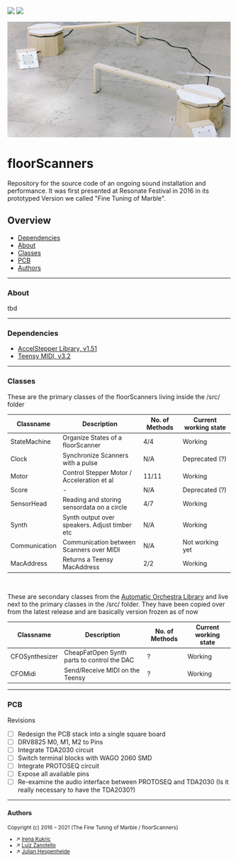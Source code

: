 [![](https://img.shields.io/badge/using-Processing-brightgreen.svg?style=flat-square&color=000000)](http://processing.org/)
[![](https://img.shields.io/badge/using-Arduino-brightgreen.svg?style=flat-square&color=000000)](http://arduino.cc/)

<p align="center">
  <img src="00 Assets/key.jpg" />
</p>

# floorScanners
Repository for the source code of an ongoing sound installation and performance. It was first presented at Resonate Festival in 2016 in its prototyped Version we called "Fine Tuning of Marble".


## Overview
* [Dependencies](#dependencies)
* [About](#about)
* [Classes](#classes)
* [PCB](#pcb)
* [Authors](#authors)

---

### About
tbd

---

### Dependencies
* [AccelStepper Library, v1.51](http://www.airspayce.com/mikem/arduino/AccelStepper/)
* [Teensy MIDI, v3.2](https://www.pjrc.com/teensy/td_libs_MIDI.html)

---

### Classes

These are the primary classes of the floorScanners living inside the /src/ folder

| Classname         | Description                                   | No. of Methods    | Current working state |
|-------------------|-----------------------------------------------|-------------------|-----------------------|
| StateMachine      | Organize States of a floorScanner             | 4/4               | Working               |
| Clock             | Synchronize Scanners with a pulse             | N/A               | Deprecated (?)        |
| Motor             | Control Stepper Motor / Acceleration et al    | 11/11             | Working               |
| Score             | -                                             | N/A               | Deprecated (?)        |
| SensorHead        | Reading and storing sensordata on a circle    | 4/7               | Working               |
| Synth             | Synth output over speakers. Adjust timber etc | N/A               | Working               |
| Communication     | Communication between Scanners over MIDI      | N/A               | Not working yet       |
| MacAddress        | Returns a Teensy MacAddress                   | 2/2               | Working               |

<br>

These are secondary classes from the [Automatic Orchestra Library](https://github.com/automatic-orchestra/ao_library) and live next to the primary classes in the /src/ folder.
They have been copied over from the latest release and are basically version frozen as of now

| Classname         | Description                                   | No. of Methods    | Current working state |
|-------------------|-----------------------------------------------|-------------------|-----------------------|
| CFOSynthesizer    | CheapFatOpen Synth parts to control the DAC   | ?                 | Working               |
| CFOMidi           | Send/Receive MIDI on the Teensy               | ?                 | Working               |


---

### PCB
Revisions
- [ ] Redesign the PCB stack into a single square board
- [ ] DRV8825 M0, M1, M2 to Pins
- [ ] Integrate TDA2030 circuit
- [ ] Switch terminal blocks with WAGO 2060 SMD
- [ ] Integrate PROTOSEQ circuit
- [ ] Expose all available pins
- [ ] Re-examine the audio interface between PROTOSEQ and TDA2030 (Is it really necessary to have the TDA2030?)

---

#### Authors
<sub>

Copyright (c) 2016 – 2021 (The Fine Tuning of Marble / floorScanners)
- &nearr; [Irena Kukric](https://www.irenakukric.com)
- &nearr; [Luiz Zanotello](https://www.luizzanotello.com)
- &nearr; [Julian Hespenheide](https://www.julian-h.de)

</sub>